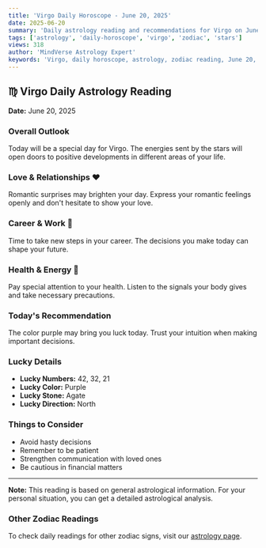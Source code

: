 ```yaml
---
title: 'Virgo Daily Horoscope - June 20, 2025'
date: 2025-06-20
summary: 'Daily astrology reading and recommendations for Virgo on June 20, 2025.'
tags: ['astrology', 'daily-horoscope', 'virgo', 'zodiac', 'stars']
views: 318
author: 'MindVerse Astrology Expert'
keywords: 'Virgo, daily horoscope, astrology, zodiac reading, June 20, 2025'
---
```


## ♍ Virgo Daily Astrology Reading

**Date:** June 20, 2025

### Overall Outlook

Today will be a special day for Virgo. The energies sent by the stars will open doors to positive developments in different areas of your life.

### Love & Relationships ❤️

Romantic surprises may brighten your day. Express your romantic feelings openly and don't hesitate to show your love.

### Career & Work 💼

Time to take new steps in your career. The decisions you make today can shape your future.

### Health & Energy 🌟

Pay special attention to your health. Listen to the signals your body gives and take necessary precautions.

### Today's Recommendation

The color purple may bring you luck today. Trust your intuition when making important decisions.

### Lucky Details

- **Lucky Numbers:** 42, 32, 21
- **Lucky Color:** Purple
- **Lucky Stone:** Agate
- **Lucky Direction:** North

### Things to Consider

- Avoid hasty decisions
- Remember to be patient
- Strengthen communication with loved ones
- Be cautious in financial matters

---

**Note:** This reading is based on general astrological information. For your personal situation, you can get a detailed astrological analysis.

### Other Zodiac Readings

To check daily readings for other zodiac signs, visit our [astrology page](https://www.mindversedaily.com/en).
